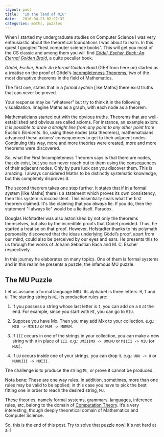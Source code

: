 ```yaml
---
layout: post
title:  "In the land of MIU"
date:   2016-04-23 02:27:32
categories: maths, puzzles
---
```


When I started my undergraduate studies on Computer Science I was very enthusiastic about the theoretical foundations I was about to learn. In this quest I googled “best computer science books”. This will get you most of the CS classic and among them you will find *[Gödel, Escher, Bach: An Eternal Golden Braid](https://en.wikipedia.org/wiki/G%C3%B6del,_Escher,_Bach)*, a quite peculiar book.

*Gödel, Escher, Bach: An Eternal Golden Braid* (GEB from here on) started as a treatise on the proof of Gödel’s [Incompleteness Theorems](https://en.wikipedia.org/wiki/G%C3%B6del%27s_incompleteness_theorems#First_incompleteness_theorem), two of the most disruptive theorems in the field of Mathematics.

The first one, states that in a *formal system* [like Maths] there exist truths that can never be proved.

Your response may be “whatever” but try to think it in the following visualization. Imagine Maths as a graph, with each node as a theorem.

Mathematicians started out with the obvious truths. Theorems that are well-established and obvious are called axioms. For instance, an example axiom: *It is possible to draw a straight line from any point to any other point* from Euclid’s *Elements*. So, using these nodes (aka theorems), mathematicians advanced these axioms’ consequences to get to their adjacent nodes. Continuing this way, more and more theories were created, more and more theorems were discovered.

So, what the First Incompleteness Theorem says is that there are nodes, that do exist, but you can never reach out to them using the consequences of their adjacent nodes. Only by pure luck can you discover them. This is amazing. I always considered Maths to be distinctly systematic knowledge, but this completely disproves it.

The second theorem takes one step further. It states that if in a formal system [like Maths] there is a statement which proves its own consistency, then this system is inconsistent. This essentially seals what the first theorem claimed. It's like claiming that you *always* lie. If you do, then the statement "I always lie" would be a lie itself. Paradox.

Douglas Hofstadter was also astonished by not only the theorems themselves, but also by the incredible proofs that Gödel provided. Thus, he started a treatise on that proof. However, Hofstadter thanks to his polymath personality discovered that the ideas underlying Gödel’s proof, apart from our mind, could also be perceived by our eyes and ears. He presents this to us through the works of Johann Sebastian Bach and M. C. Escher respectively.

In this journey he elaborates on many topics. One of them is formal systems and in this realm he presents a puzzle, the infamous MU puzzle.

## The MU Puzzle

Let us assume a formal language MIU. Its alphabet is three letters: `M`, `I` and `U`. The starting string is `MI`. Its production rules are:

1. If you possess a string whose last letter is `I`, you can add on a `U` at the end. For example, since you start with `MI`, you can go to `MIU`.

2. Suppose you have Mx. Then you may add Mxx to your collection. e.g.: `MIU -> MIUIU` or `MUM -> MUMUM`.

3. If `III` occurs in one of the strings in your collection, you can make a new string with `U` in place of `III`. e.g.: `UMIIIMU -> UMUMU` or `MIIII -> MIU` (or `MUI`).

4. If `UU` occurs inside one of your strings, you can drop it. e.g.: `UUU -> U` or `MUUUIII -> MUIII`.

The challenge is to produce the string `MU`, or prove it cannot be produced.

Nota bene: These are one way rules. In addition, sometimes, more than one rules may be valid to be applied; in this case you have to pick the best fitting one in order to reach the desired string, `MU`.

These theories, namely formal systems, grammars, languages, inference rules, etc, belong to the domain of [Computation Theory](https://en.wikipedia.org/wiki/Theory_of_computation). It’s a very interesting, though deeply theoretical domain of Mathematics and Computer Science.

So, this is the end of this post. Try to solve that puzzle now! It's not hard at all!
